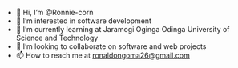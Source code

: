 - 👋 Hi, I’m @Ronnie-corn
- 👀 I’m interested in software development
- 🌱 I’m currently learning at Jaramogi Oginga Odinga University of Science and Technology
- 💞️ I’m looking to collaborate on software and web projects
- 📫 How to reach me at ronaldongoma26@gmail.com

<!---
Ronnie-corn/Ronnie-corn is a ✨ special ✨ repository because its `README.md` (this file) appears on your GitHub profile.
You can click the Preview link to take a look at your changes.
--->
